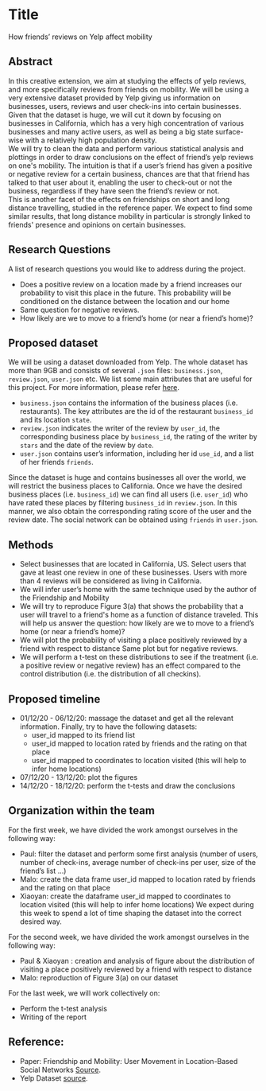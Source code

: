 # Title 
How friends’ reviews on Yelp affect mobility 

## Abstract
In this creative extension, we aim at studying the effects of yelp reviews, and more specifically reviews from friends on mobility. We will be using a very extensive dataset provided by Yelp giving us information on businesses, users, reviews and user check-ins into certain businesses.<br>
Given that the dataset is huge, we will cut it down by focusing on businesses in California, which has a very high concentration of various businesses and many active users, as well as being a big state surface-wise with a relatively high population density.<br>
We will try to clean the data and perform various statistical analysis and plottings  in order to draw conclusions on the effect of friend’s yelp reviews on one's mobility. The intuition is that if a user’s friend has given a positive or negative review for a certain business, chances are that that friend has talked to that user about it, enabling the user to check-out or not the business, regardless if they have seen the friend’s review or not.<br>
This is another facet of the effects on friendships on short and long distance travelling, studied in the reference paper. We expect to find some similar results, that long distance mobility in particular is strongly linked to friends' presence and opinions on certain businesses.<br>

## Research Questions
A list of research questions you would like to address during the project.
- Does a positive review on a location made by a friend increases our probability to visit this place in the future. This probability will be conditioned on the distance between the location and our home
- Same question for negative reviews. 
- How likely are we to move to a friend’s home (or near a friend’s home)?

## Proposed dataset
We will be using a dataset downloaded from Yelp. The whole dataset has more than 9GB and consists of several `.json` files: `business.json`, `review.json`, `user.json` etc.
We list some main attributes that are useful for this project. For more information, please refer [here](https://www.yelp.com/dataset/documentation/main?fbclid=IwAR1RgySn5BU9FaD_5TkJ0Rxqs-hIoEQqEC5CSm9kzXka7boJj8YVTRyDvYc).
- `business.json` contains the information of the business places (i.e. restaurants). The key attributes are the id of the restaurant `business_id` and its location `state`.
- `review.json` indicates the writer of the review by `user_id`, the corresponding business place by `business_id`, the rating of the writer by `stars` and the date of the review by `date`.
- `user.json` contains user’s information, including her id `use_id`, and a list of her friends `friends`.

Since the dataset is huge and contains businesses all over the world, we will restrict the business places to California. Once we have the desired business places (i.e. `business_id`) we can find all users (i.e. `user_id`) who have rated these places by filtering `business_id` in `review.json`. In this manner, we also obtain the corresponding rating score of the user and the review date. The social network can be obtained using `friends` in `user.json`.


## Methods
- Select businesses that are located in California, US. 
Select users that gave at least one review in one of these businesses. 
Users with more than 4 reviews will be considered as living in California. 
- We will infer user’s home with the same technique used by the author of the Friendship and Mobility 
- We will try to reproduce Figure 3(a) that shows the probability that a user will travel to a friend's home as a function of distance traveled. 
This will help us answer the question: how likely are we to move to a friend’s home (or near a friend’s home)?
- We will plot the probability of visiting a place positively reviewed by a friend with respect to distance 
Same plot but for negative reviews. 
- We will perform a t-test on these distributions to see if the treatment (i.e. a positive review or negative review) has an effect compared to the control distribution (i.e. the distribution of all checkins). 

## Proposed timeline
- 01/12/20 - 06/12/20: massage the dataset and get all the relevant information. Finally, try to have the following datasets:
  - user_id mapped to its friend list 
  - user_id mapped to location rated by friends and the rating on that place 
  - user_id mapped to coordinates to location visited (this will help to infer home locations)
- 07/12/20 - 13/12/20: plot the figures
- 14/12/20 - 18/12/20: perform the t-tests and draw the conclusions

## Organization within the team
For the first week, we have divided the work amongst ourselves in the following way: 
- Paul: filter the dataset and perform some first analysis (number of users, number of check-ins, average number of check-ins per user, size of the friend’s list …)
- Malo: create the data frame user_id mapped to location rated by friends and the rating on that place 
- Xiaoyan: create the dataframe user_id mapped to coordinates to location visited (this will help to infer home locations) 
We expect during this week to spend a lot of time shaping the dataset into the correct desired way.

For the second week, we have divided the work amongst ourselves in the following way: 
- Paul & Xiaoyan : creation and analysis of figure about the distribution of visiting a place positively reviewed by a friend with respect to distance 
- Malo: reproduction of Figure 3(a) on our dataset

For the last week, we will work collectively on: 
- Perform the t-test analysis 
- Writing of the report 

## Reference: 
- Paper: Friendship and Mobility: User Movement in
Location-Based Social Networks [Source](http://ial.eecs.ucf.edu/Reading/Papers/Friendship%20and%20Mobility%20User%20Movement%20In%20Location-Based%20Social%20Networks.pdf).
- Yelp Dataset [source](https://www.yelp.com/dataset/download).

